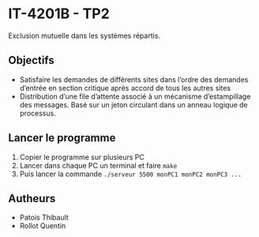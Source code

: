 # IT-4201B - TP2
Exclusion mutuelle dans les systèmes répartis.

## Objectifs
* Satisfaire les demandes de différents sites dans l’ordre des demandes d’entrée en section critique après accord de tous les autres sites
* Distribution d’une file d’attente associé à un mécanisme d’estampillage des
messages. Basé sur un jeton circulant dans un anneau logique de processus.

## Lancer le programme
1. Copier le programme sur plusieurs PC
2. Lancer dans chaque PC un terminal et faire ``` make ```
3. Puis lancer la commande ```./serveur 5500 monPC1 monPC2 monPC3 ... ```

## Autheurs
* Patois Thibault
* Rollot Quentin
